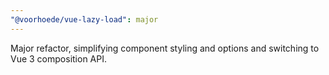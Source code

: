 ```yaml
---
"@voorhoede/vue-lazy-load": major
---
```


Major refactor, simplifying component styling and options and switching to Vue 3 composition API.
